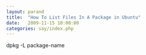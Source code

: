 ```yaml
---
layout: parand
title:  "How To List Files In A Package in Ubuntu"
date:   2009-11-15 10:00:00
categories: say/index.php
---
```

dpkg -L package-name
